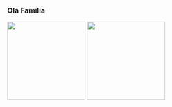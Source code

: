 ### Olá Familia

<div>
<img height="180em" src="https://github-readme-stats.vercel.app/api?username=anuraghazra&show_icons=true&theme=gotham#gh-dark-mode-only"/>
<img height="180em" src="https://github-readme-stats.vercel.app/api/top-langs/?username=anuraghazra&layout=compact"/>
</div>
